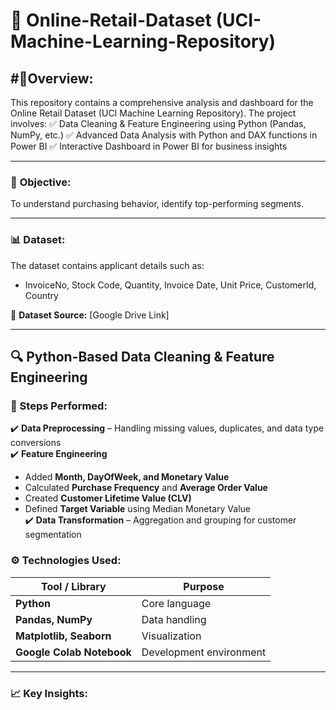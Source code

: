 # 🌟 Online-Retail-Dataset (UCI-Machine-Learning-Repository)

## #📘**Overview:**

This repository contains a comprehensive analysis and dashboard for the Online Retail Dataset (UCI Machine Learning Repository). The project involves:
✅ Data Cleaning & Feature Engineering using Python (Pandas, NumPy, etc.)
✅ Advanced Data Analysis with Python and DAX functions in Power BI
✅ Interactive Dashboard in Power BI for business insights

----

### 🎯 **Objective:**
To understand purchasing behavior, identify top-performing segments.

----

###  📊 **Dataset:**
The dataset contains applicant details such as:
  - InvoiceNo, Stock Code, Quantity, Invoice Date, Unit Price, CustomerId, Country

📁 **Dataset Source:** [Google Drive Link]

----
    
## 🔍 **Python-Based Data Cleaning & Feature Engineering**  

### **🧩 Steps Performed:**  
✔️ **Data Preprocessing** – Handling missing values, duplicates, and data type conversions  
✔️ **Feature Engineering**  
   - Added **Month, DayOfWeek, and Monetary Value**  
   - Calculated **Purchase Frequency** and **Average Order Value**  
   - Created **Customer Lifetime Value (CLV)**  
   - Defined **Target Variable** using Median Monetary Value  
✔️ **Data Transformation** – Aggregation and grouping for customer segmentation  

### ⚙️ **Technologies Used:**
| Tool / Library | Purpose |
|----------------|----------|
| **Python** | Core language |
| **Pandas, NumPy** | Data handling |
| **Matplotlib, Seaborn** | Visualization |
| **Google Colab Notebook** | Development environment |

----
### 📈 **Key Insights:**

